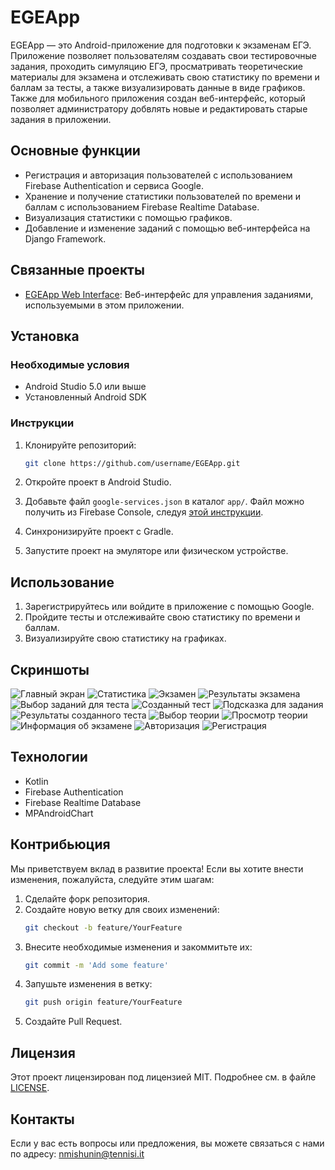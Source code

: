 # EGEApp

EGEApp — это Android-приложение для подготовки к экзаменам ЕГЭ. Приложение позволяет пользователям создавать свои тестировочные задания, проходить симуляцию ЕГЭ, просматривать теоретические материалы для экзамена и отслеживать свою статистику по времени и баллам за тесты, а также визуализировать данные в виде графиков. Также для мобильного приложения создан веб-интерфейс, который позволяет администратору добвлять новые и редактировать старые задания в приложении.

## Основные функции

- Регистрация и авторизация пользователей с использованием Firebase Authentication и сервиса Google.
- Хранение и получение статистики пользователей по времени и баллам с использованием Firebase Realtime Database.
- Визуализация статистики с помощью графиков.
- Добавление и изменение заданий с помощью веб-интерфейса на Django Framework.

## Связанные проекты

- [EGEApp Web Interface](https://github.com/FeN0-MEN/WebApp): Веб-интерфейс для управления заданиями, используемыми в этом приложении.

## Установка

### Необходимые условия

- Android Studio 5.0 или выше
- Установленный Android SDK

### Инструкции

1. Клонируйте репозиторий:
    ```sh
    git clone https://github.com/username/EGEApp.git
    ```

2. Откройте проект в Android Studio.

3. Добавьте файл `google-services.json` в каталог `app/`. Файл можно получить из Firebase Console, следуя [этой инструкции](https://firebase.google.com/docs/android/setup#manually_add_firebase).

4. Синхронизируйте проект с Gradle.

5. Запустите проект на эмуляторе или физическом устройстве.

## Использование

1. Зарегистрируйтесь или войдите в приложение с помощью Google.
2. Пройдите тесты и отслеживайте свою статистику по времени и баллам.
3. Визуализируйте свою статистику на графиках.

## Скриншоты

![Главный экран](https://drive.google.com/file/d/1Ny0XhRfKpE9cBNjV4OD4thNA5yY_v7yI/view?usp=sharing)
![Статистика](https://drive.google.com/file/d/1O8SDcTk6PEQIQ0m6zeIrr87WhrAZRRt0/view?usp=sharing)
![Экзамен](https://drive.google.com/file/d/1Nyt2gwLXYll4v30nC5bsRA48z8C4i_4e/view?usp=sharing)
![Результаты экзамена](https://drive.google.com/file/d/1Q2X3unnwb527io_KFGoPbYwzBPfLjKoG/view?usp=sharing)
![Выбор заданий для теста](https://drive.google.com/file/d/1Nyt2gwLXYll4v30nC5bsRA48z8C4i_4e/view?usp=sharing)
![Созданный тест](https://drive.google.com/file/d/1O2WpXcqB8vIR9-t2wJwVutqmanYh3OSQ/view?usp=sharing)
![Подсказка для задания](https://drive.google.com/file/d/1O4jyvZSojRDA0cyYERAbEHBm-wMQkqiR/view?usp=sharing)
![Результаты созданного теста](https://drive.google.com/file/d/1NzXHiinqhs-0n3exptMHz3ejr5t6yYoP/view?usp=sharing)
![Выбор теории](https://drive.google.com/file/d/1Q5eoBJVGXGkVeMD2zDBbSLf69Gtrh8Na/view?usp=sharing)
![Просмотр теории](https://drive.google.com/file/d/1Q4TA0hfYTS5MJg-vI0KwP3ONuLPEA-4c/view?usp=sharing)
![Информация об экзамене](https://drive.google.com/file/d/1Q9KgBChyT9b47YVll5iCjMYjME6lj-a4/view?usp=sharing)
![Авторизация](https://drive.google.com/file/d/1Q-EOoIM9h4gic9ksvZ2EfI8ItVkcCnR1/view?usp=sharing)
![Регистрация](https://drive.google.com/file/d/1Q-JJDsHhlF1QCDUuAMWxgcOvDOXwyXim/view?usp=sharing)



## Технологии

- Kotlin
- Firebase Authentication
- Firebase Realtime Database
- MPAndroidChart

## Контрибьюция

Мы приветствуем вклад в развитие проекта! Если вы хотите внести изменения, пожалуйста, следуйте этим шагам:

1. Сделайте форк репозитория.
2. Создайте новую ветку для своих изменений:
    ```sh
    git checkout -b feature/YourFeature
    ```
3. Внесите необходимые изменения и закоммитьте их:
    ```sh
    git commit -m 'Add some feature'
    ```
4. Запушьте изменения в ветку:
    ```sh
    git push origin feature/YourFeature
    ```
5. Создайте Pull Request.

## Лицензия

Этот проект лицензирован под лицензией MIT. Подробнее см. в файле [LICENSE](LICENSE).

## Контакты

Если у вас есть вопросы или предложения, вы можете связаться с нами по адресу: nmishunin@tennisi.it
